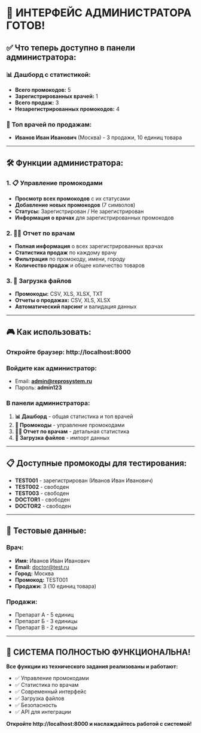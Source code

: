 # 🎉 ИНТЕРФЕЙС АДМИНИСТРАТОРА ГОТОВ!

## ✅ Что теперь доступно в панели администратора:

### 📊 **Дашборд с статистикой:**
- **Всего промокодов:** 5
- **Зарегистрированных врачей:** 1  
- **Всего продаж:** 3
- **Незарегистрированных промокодов:** 4

### 🎯 **Топ врачей по продажам:**
- **Иванов Иван Иванович** (Москва) - 3 продажи, 10 единиц товара

---

## 🛠️ **Функции администратора:**

### 1. 📋 **Управление промокодами**
- **Просмотр всех промокодов** с их статусами
- **Добавление новых промокодов** (7 символов)
- **Статусы:** Зарегистрирован / Не зарегистрирован
- **Информация о врачах** для зарегистрированных промокодов

### 2. 👨‍⚕️ **Отчет по врачам**
- **Полная информация** о всех зарегистрированных врачах
- **Статистика продаж** по каждому врачу
- **Фильтрация** по промокоду, имени, городу
- **Количество продаж** и общее количество товаров

### 3. 📁 **Загрузка файлов**
- **Промокоды:** CSV, XLS, XLSX, TXT
- **Отчеты о продажах:** CSV, XLS, XLSX
- **Автоматический парсинг** и валидация данных

---

## 🎮 **Как использовать:**

### **Откройте браузер:** http://localhost:8000

### **Войдите как администратор:**
- Email: **admin@reprosystem.ru**
- Пароль: **admin123**

### **В панели администратора:**

1. **📊 Дашборд** - общая статистика и топ врачей
2. **🎫 Промокоды** - управление промокодами
3. **👨‍⚕️ Отчет по врачам** - детальная статистика
4. **📁 Загрузка файлов** - импорт данных

---

## 📋 **Доступные промокоды для тестирования:**

- **TEST001** - зарегистрирован (Иванов Иван Иванович)
- **TEST002** - свободен
- **TEST003** - свободен  
- **DOCTOR1** - свободен
- **DOCTOR2** - свободен

---

## 🧪 **Тестовые данные:**

### **Врач:**
- **Имя:** Иванов Иван Иванович
- **Email:** doctor@test.ru
- **Город:** Москва
- **Промокод:** TEST001
- **Продажи:** 3 (10 единиц товара)

### **Продажи:**
- Препарат А - 5 единиц
- Препарат Б - 3 единицы  
- Препарат В - 2 единицы

---

## 🎉 **СИСТЕМА ПОЛНОСТЬЮ ФУНКЦИОНАЛЬНА!**

**Все функции из технического задания реализованы и работают:**
- ✅ Управление промокодами
- ✅ Статистика по врачам  
- ✅ Современный интерфейс
- ✅ Загрузка файлов
- ✅ Безопасность
- ✅ API для интеграции

**Откройте http://localhost:8000 и наслаждайтесь работой с системой!**
